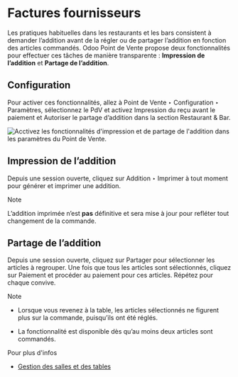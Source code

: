 # Factures fournisseurs

Les pratiques habituelles dans les restaurants et les bars consistent à
demander l’addition avant de la régler ou de partager l’addition en fonction
des articles commandés. Odoo Point de Vente propose deux fonctionnalités pour
effectuer ces tâches de manière transparente : **Impression de l’addition** et
**Partage de l’addition**.

## Configuration

Pour activer ces fonctionnalités, allez à Point de Vente ‣ Configuration ‣
Paramètres, sélectionnez le PdV et activez Impression du reçu avant le
paiement et Autoriser le partage d’addition dans la section Restaurant & Bar.

![Acctivez les fonctionnalités d'impression et de partage de l'addition dans
les paramètres du Point de Vente.](../../../../_images/settings2.png)

## Impression de l’addition

Depuis une session ouverte, cliquez sur Addition ‣ Imprimer à tout moment pour
générer et imprimer une addition.

Note

L’addition imprimée n’est **pas** définitive et sera mise à jour pour refléter
tout changement de la commande.

## Partage de l’addition

Depuis une session ouverte, cliquez sur Partager pour sélectionner les
articles à regrouper. Une fois que tous les articles sont sélectionnés,
cliquez sur Paiement et procéder au paiement pour ces articles. Répétez pour
chaque convive.

Note

  * Lorsque vous revenez à la table, les articles sélectionnés ne figurent plus sur la commande, puisqu’ils ont été réglés.

  * La fonctionnalité est disponible dès qu’au moins deux articles sont commandés.

Pour plus d'infos

  * [Gestion des salles et des tables](floors_tables.html)

